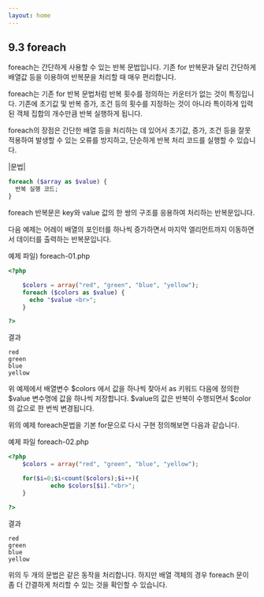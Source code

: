 ```yaml
---
layout: home
---
```

## 9.3 foreach
foreach는 간단하게 사용할 수 있는 반복 문법입니다. 기존 for 반복문과 달리 간단하게 배열값 등을 이용하여 반복문을 처리할 때 매우 편리합니다.  

 foreach는 기존 for 반복 문법처럼 반복 횟수를 정의하는 카운터가 없는 것이 특징입니다. 기존에 초기값 및 반복 증가, 조건 등의 횟수를 지정하는 것이 아니라 특이하게 입력된 객체 집합의 개수만큼 반복 실행하게 됩니다.  

foreach의 장점은 간단한 배열 등을 처리하는 데 있어서 초기값, 증가, 조건 등을 잘못 적용하여 발생할 수 있는 오류를 방지하고, 단순하게 반복 처리 코드를 실행할 수 있습니다.  

|문법|
```php
foreach ($array as $value) {
  반복 실행 코드;
}
```

foreach 반복문은 key와 value 값의 한 쌍의 구조를 응용하여 처리하는 반복문입니다.  

다음 예제는 어레이 배열의 포인터를 하나씩 증가하면서 마지막 엘리먼트까지 이동하면서 데이터를 출력하는 반복문입니다.  

예제 파일) foreach-01.php
```php
<?php

    $colors = array("red", "green", "blue", "yellow");
    foreach ($colors as $value) {
      echo "$value <br>";
    }

?>
```

결과
```
red
green
blue
yellow 
```

위 예제에서 배열변수 $colors 에서 값을 하나씩 찾아서 as 키워드 다음에 정의한 $value 변수명에 값을 하나씩 저장합니다. $value의 값은 반복이 수행되면서 $color 의 값으로 한 번씩 변경됩니다.  

위의 예제 foreach문법을 기본 for문으로 다시 구현 정의해보면 다음과 같습니다. 

예제 파일 foreach-02.php
```php
<?php
	$colors = array("red", "green", "blue", "yellow");

	for($i=0;$i<count($colors);$i++){
    		echo $colors[$i]."<br>";
	}

?>
```

결과
```
red
green
blue
yellow
```

위의 두 개의 문법은 같은 동작을 처리합니다. 하지만 배열 객체의 경우 foreach 문이 좀 더 간결하게 처리할 수 있는 것을 확인할 수 있습니다.  

